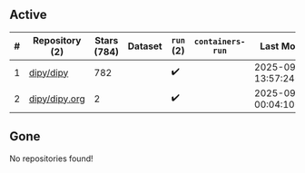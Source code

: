 ## Active
| # | Repository (2) | Stars (784) | Dataset | `run` (2) | `containers-run` | Last Modified |
| --- | --- | --- | --- | --- | --- | --- |
| 1 | [dipy/dipy](https://github.com/dipy/dipy) | 782 |  | :heavy_check_mark: |  | 2025-09-11 13:57:24+00:00 |
| 2 | [dipy/dipy.org](https://github.com/dipy/dipy.org) | 2 |  | :heavy_check_mark: |  | 2025-09-15 00:04:10+00:00 |

## Gone
No repositories found!
